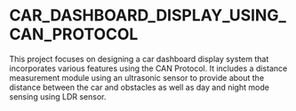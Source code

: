 # CAR_DASHBOARD_DISPLAY_USING_CAN_PROTOCOL
This project focuses on designing a car dashboard display system that incorporates various features using the CAN Protocol. It includes a distance measurement module using an ultrasonic sensor to provide about the distance between the car and obstacles as well as day and night mode sensing using LDR sensor.
